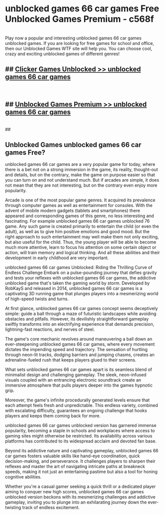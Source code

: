 # unblocked games 66 car games  Free Unblocked Games Premium - c568f <br>
<br>
Play now a popular and interesting unblocked games 66 car games unblocked games. If you are looking for free games for school and office, then our Unblocked Games WTF site will help you. You can choose cool, crazy and exciting unblocked games of different genres!


## ##  [Clicker Games Unblocked >> unblocked games 66 car games](https://lesson1.guru?title=unblocked_games_66_car_games)
  <br>

##  ## [Unblocked Games Premium >> unblocked games 66 car games](https://lesson1.guru?title=unblocked_games_66_car_games)
  <br>
  ##



## Unblocked Games unblocked games 66 car games Free?

unblocked games 66 car games are a very popular game for today, where there is a bet not on a strong immersion in the game, its reality, thought-out and details, but on the contrary, make the game on purpose easier so that you can turn on and not understand much. But if arcades are simple, it does not mean that they are not interesting, but on the contrary even enjoy more popularity.

Arcade is one of the most popular game genres. It acquired its prevalence through computer games as well as entertainment for consoles. With the advent of mobile modern gadgets (tablets and smartphones) there appeared and corresponding games of this genre, no less interesting and fascinating. For example unblocked games 66 car games unblocked 76 game. Any such game is created primarily to entertain the child (or even the adult), as well as to give him positive emotions and good mood. But the right approach to such entertainment may well make them not only exciting, but also useful for the child. Thus, the young player will be able to become much more attentive, learn to focus his attention on some certain object or action, will train memory and logical thinking. And all these abilities and their development in early childhood are very important.

unblocked games 66 car games Unblocked: Riding the Thrilling Curve of Endless Challenge
Embark on a pulse-pounding journey that defies gravity and tests your reflexes with unblocked games 66 car games, the addictive unblocked game that's taken the gaming world by storm. Developed by RobKayS and released in 2014, unblocked games 66 car games is a captivating 3D running game that plunges players into a mesmerizing world of high-speed twists and turns.

At first glance, unblocked games 66 car games concept seems deceptively simple: guide a ball through a maze of futuristic landscapes while avoiding obstacles and pitfalls. However, its devilishly straightforward gameplay swiftly transforms into an electrifying experience that demands precision, lightning-fast reactions, and nerves of steel.

The game's core mechanic revolves around maneuvering a ball down an ever-steepening unblocked games 66 car games, where every movement dictates the impending speed and trajectory. The sensation of hurtling through neon-lit tracks, dodging barriers and jumping chasms, creates an adrenaline-fueled rush that keeps players glued to their screens.

What sets unblocked games 66 car games apart is its seamless blend of minimalist design and challenging gameplay. The sleek, neon-infused visuals coupled with an entrancing electronic soundtrack create an immersive atmosphere that pulls players deeper into the games hypnotic grip.

Moreover, the game's infinite procedurally generated levels ensure that each attempt feels fresh and unpredictable. This endless variety, combined with escalating difficulty, guarantees an ongoing challenge that hooks players and keeps them coming back for more.

unblocked games 66 car games unblocked version has garnered immense popularity, becoming a staple in schools and workplaces where access to gaming sites might otherwise be restricted. Its availability across various platforms has contributed to its widespread acclaim and devoted fan base.

Beyond its addictive nature and captivating gameplay, unblocked games 66 car games fosters valuable skills like hand-eye coordination, quick decision-making, and perseverance. It challenges players to sharpen their reflexes and master the art of navigating intricate paths at breakneck speeds, making it not just an entertaining pastime but also a tool for honing cognitive abilities.

Whether you're a casual gamer seeking a quick thrill or a dedicated player aiming to conquer new high scores, unblocked games 66 car games unblocked version beckons with its mesmerizing challenges and addictive gameplay, inviting you to plunge into an exhilarating journey down the ever-twisting track of endless excitement.